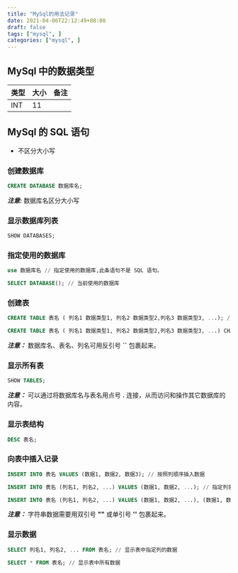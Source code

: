 ```yaml
---
title: "MySql的用法记录"
date: 2021-04-06T22:12:49+08:00
draft: false
tags: ["mysql", ]
categories: ["mysql", ]
---
```


## MySql 中的数据类型

|类型|大小|备注|
|----|----|----|
|INT|11||

## MySql 的 SQL 语句

* 不区分大小写

### 创建数据库

```sql
CREATE DATABASE 数据库名;
```

***注意:*** 数据库名区分大小写

### 显示数据库列表

```sql
SHOW DATABASES;
```

### 指定使用的数据库

```sql
use 数据库名 // 指定使用的数据库,此条语句不是 SQL 语句。

SELECT DATABASE(); // 当前使用的数据库
```

### 创建表

```sql
CREATE TABLE 表名 ( 列名1 数据类型1, 列名2 数据类型2,列名3 数据类型3, ...); // 无法替换同名表

CREATE TABLE 表名 ( 列名1 数据类型1, 列名2 数据类型2,列名3 数据类型3, ...) CHARSET=utf8; // CHAESET 指定数据表的字符集
```

***注意：*** 数据库名、表名、列名可用反引号 **``** 包裹起来。

### 显示所有表

```sql
SHOW TABLES;
```

***注意：*** 可以通过将数据库名与表名用点号 **.** 连接，从而访问和操作其它数据库的内容。

### 显示表结构

```sql
DESC 表名;
```

### 向表中插入记录

```sql
INSERT INTO 表名 VALUES (数据1, 数据2, 数据3); // 按照列顺序插入数据

INSERT INTO 表名 (列名1, 列名2, ...) VALUES (数据1, 数据2, ...); // 指定列名插入数据，此时列顺序无关紧要

INSERT INTO 表名 (列名1, 列名2, ...) VALUES (数据1, 数据2, ...), (数据1, 数据2, ...),...; // 一次性插入多行数据, 需要确保关键字在一行，单行数据也要保持在一行，如果需要换行输入的话
```

***注意：*** 字符串数据需要用双引号 **""** 或单引号 **''** 包裹起来。

### 显示数据

```sql
SELECT 列名1, 列名2, ... FROM 表名; // 显示表中指定列的数据

SELECT * FROM 表名; // 显示表中所有数据


```